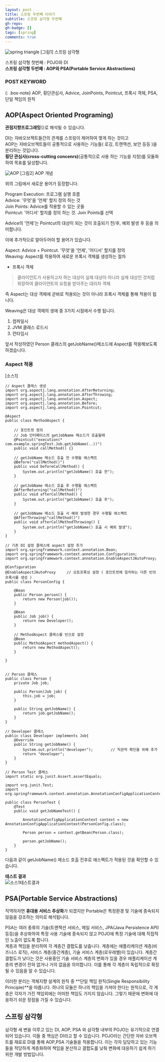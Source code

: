 ```yaml
---
layout: post
title: 스프링 두번째 이야기
subtitle: 스프링 삼각형 두번째
gh-repo: 
gh-badge: []
tags: [spring]
comments: true
---
```


![spring triangle](../img/spring-triangle.png)
[그림1] 스프링 삼각형

스프링 삼각형 첫번째 : POJO와 DI  
**스프링 삼각형 두번째 : AOP와 PSA(Portable Service Abstractions)**

### POST KEYWORD

{: .box-note}
AOP, 횡단관심사, Advice, JoinPoints, Pointcut, 프록시 객체, PSA, 단일 책임의 원칙


## AOP(Aspect Oriented Programing)

**관점지향프로그래밍**으로 해석될 수 있습니다.  

DI는 자바오브젝트들간의 관계를 스프링이 제어하여 맺게 하는 것이고  
AOP는 자바오브젝트들이 공통적으로 사용하는 기능들( 로깅, 트랜잭션, 보안 등등 )을 분리하는 것입니다.  
**횡단 관심사(cross-cutting concenrs)**(공통적으로 사용 하는 기능을 지칭)를 모듈화 하여 목표를 달성합니다.  

![AOP](../img/spring-aop.jpg)
[그림2] AOP 개념

위의 그림에서 새로운 용어가 등장합니다.

Program Execution: 프로그램 실행 흐름  
Advice: '무엇'을 '언제' 할지 정의 하는 것  
Join Points: Advice를 적용할 수 있는 곳들  
Pointcut: '어디서' 할지를 정의 하는 것. Join Points를 선택  

Advice의 '언제'는 Pointcut의 대상이 되는 것이 호출되기 전/후, 예외 발생 후 등을 의미합니다.

이에 추가적으로 알아두어야 할 용어가 있습니다.

Aspect: Advice + Pointcut. '무엇'을 '언제', '어디서' 할지를 정의  
Weaving: Aspect를 적용하여 새로운 프록시 객체를 생성하는 절차
* 프록시 객체
> 클라이언트가 사용하고자 하는 대상이 실제 대상이 아니라 실제 대상인 것처럼 위장하여 클라이언트의 요청을 받아주는 대리자 객체  

즉 Aspect는 대상 객체에 곧바로 적용되는 것이 아니라 프록시 객체를 통해 적용이 됩니다.

Weaving은 대상 객체의 생애 중 3가지 시점에서 수행 됩니다.  
1. 컴파일시
2. JVM 클래스 로드시
3. 런타임시


앞서 작성하였던 Person 클래스의 getJobName()메소드에 Aspect를 적용해보도록 하겠습니다.

### Aspect 적용
[소스1]
~~~
// Aspect 클래스 생성
import org.aspectj.lang.annotation.AfterReturning;
import org.aspectj.lang.annotation.AfterThrowing;
import org.aspectj.lang.annotation.Aspect;
import org.aspectj.lang.annotation.Before;
import org.aspectj.lang.annotation.Pointcut;

@Aspect
public class MethodAspect {
	
	// 포인트컷 정의
	// Job 인터페이스의 getJobName 메소드가 호출될때
	@Pointcut("execution(* com.example.springTest.Job.getJobName(..))")
	public void callMethod() {}

	// getJobName 메소드 호출 전 수행될 애스펙트
	@Before("callMethod()")
	public void beforeCallMethod() {
		System.out.println("getJobName() 호출 전");
	}
	
	// getJobName 메소드 호출 후 수행될 애스펙트
	@AfterReturning("callMethod()")
	public void afterCallMethod() {
		System.out.println("getJobName() 호출 후");
	}

	// getJobName 메소드 호출 시 예외 발생한 경우 수행될 애스펙트
	@AfterThrowing("callMethod()")
	public void afterCallMethodThrowing() {
		System.out.println("getJobName() 호출 시 예외 발생");
	}
}

// 기존 DI 설정 클래스에 aspect 설정 추가
import org.springframework.context.annotation.Bean;
import org.springframework.context.annotation.Configuration;
import org.springframework.context.annotation.EnableAspectJAutoProxy;

@Configuration
@EnableAspectJAutoProxy		// 오토프록싱 설정 ( 포인트컷에 일치하는 다른 빈의 프록시를 생성 )
public class PersonConfig {
	
	@Bean
	public Person person() {
		return new Person(job());
	}
	
	@Bean
	public Job job() {
		return new Developer();
	}
	
	// MethodAspect 클래스를 빈으로 설정
	@Bean
	public MethodAspect methodAspect() {
		return new MethodAspect();
	}
	
}


// Person 클래스
public class Person {
	private Job job;
	
	public Person(Job job) {
		this.job = job;
	}
	
	public String getJobName() {
		return job.getJobName();
	}
}

// Developer 클래스
public class Developer implements Job{
	@Override
	public String getJobName() {
		System.out.println("developer");		// 직관적 확인을 위해 추가
		return "developer";
	}
}

// Person Test 클래스
import static org.junit.Assert.assertEquals;

import org.junit.Test;
import org.springframework.context.annotation.AnnotationConfigApplicationContext;

public class PersonTest {
	@Test
	public void getJobNameTest() {
		
		AnnotationConfigApplicationContext context = new AnnotationConfigApplicationContext(PersonConfig.class);
		
		Person person = context.getBean(Person.class);

		person.getJobName();
	}
}
~~~

다음과 같이 getJobName() 메소드 호출 전후로 애스펙트가 적용된 것을 확인할 수 있습니다.

**테스트 결과**  
![소스1테스트결과](../img/testResult/spring/spring-second-source1-test-result.JPG)


## PSA(Portable Service Abstractions)

직역하자면 **휴대용 서비스 추상화**가 되겠지만 Portable은 특정환경 및 기술에 종속되지 않음을 강조하는 의미로 해석됩니다.

PSA는 여러 종류의 기술(트랜잭션 서비스, 메일 서비스, JPA(Java Persistence API) 등등)을 추상화하여 특정 사용 기술에 종속되지 않고 POJO에 특정 기술에 대해 직접적인 노출이 없도록 합니다.  
계층과 책임을 분리하여 각 계층간 결합도를 낮춥니다. 계층에는 애플리케이션 계층(비즈니스 로직), 서비스 계층(중간계층), 기술 서비스 계층(로우레벨)이 있습니다. 계층간 결합도가 낮다는 것은 사용중인 기술 서비스 계층의 변화가 있을 경우 애플리케이션 계층의 변경이 전혀 없거나 거의 없음을 의미합니다. 이를 통해 각 계층이 독립적으로 확장될 수 있음을 알 수 있습니다.  

이러한 분리는 객체지향 설계의 원칙 중 **단일 책임 원칙(Single Responsibility Principle)**을 따릅니다. 하나의 모듈은 하나의 책임을 가져야 한다는 원칙으로, 각 계층은 각자가 가진 책임외에는 어떠한 책임도 가지지 않습니다. 그렇기 때문에 변화에 대응하기 쉬운 장점을 가질 수 있습니다.

## 스프링 삼각형  
삼각형 세 변을 이루고 있는 DI, AOP, PSA 와 삼각형 내부의 POJO는 유기적으로 연결되어 있습니다. 이들 중 핵심은 DI라고 할 수 있습니다. POJO라는 간단한 자바 오브젝트를 재료로 DI를 통해 AOP,PSA 기술들을 적용합니다. 이는 각자 담당하고 있는 기능들을 적당하게 계층화하여 책임을 분산하고 결합도를 낮춰 변화에 대응하기 쉽게 하기 위한 개발 방법입니다. 
